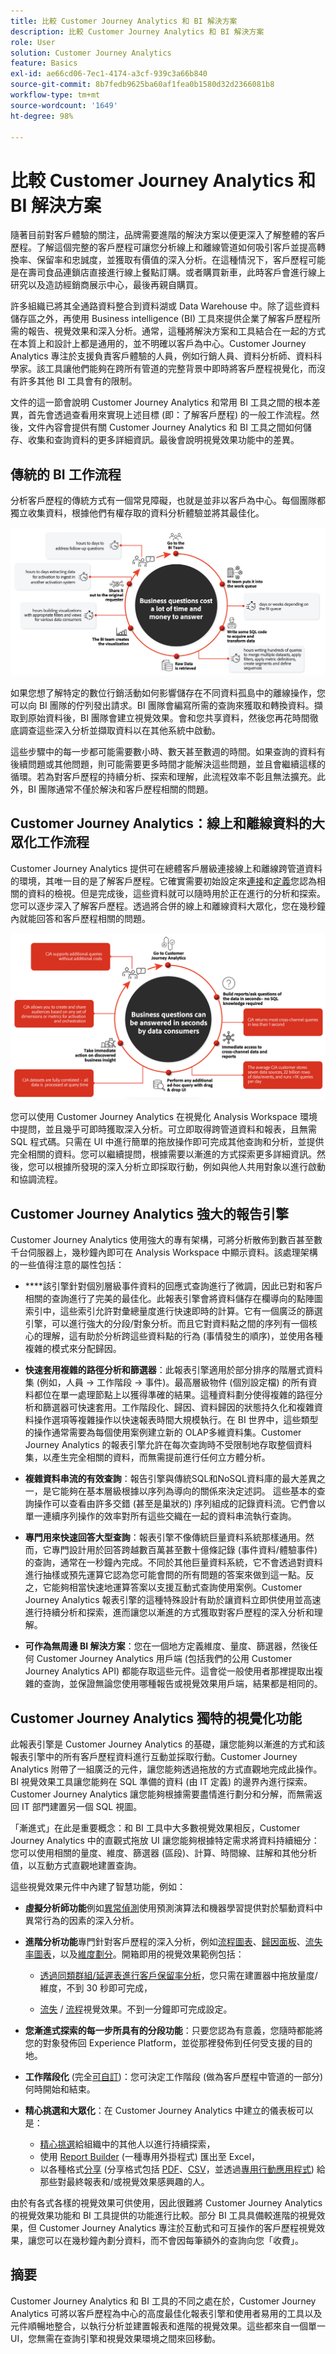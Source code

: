 ```yaml
---
title: 比較 Customer Journey Analytics 和 BI 解決方案
description: 比較 Customer Journey Analytics 和 BI 解決方案
role: User
solution: Customer Journey Analytics
feature: Basics
exl-id: ae66cd06-7ec1-4174-a3cf-939c3a66b840
source-git-commit: 8b7fedb9625ba60af1fea0b1580d32d2366081b8
workflow-type: tm+mt
source-wordcount: '1649'
ht-degree: 98%

---
```


# 比較 Customer Journey Analytics 和 BI 解決方案

隨著目前對客戶體驗的關注，品牌需要進階的解決方案以便更深入了解整體的客戶歷程。了解這個完整的客戶歷程可讓您分析線上和離線管道如何吸引客戶並提高轉換率、保留率和忠誠度，並獲取有價值的深入分析。在這種情況下，客戶歷程可能是在壽司食品連鎖店直接進行線上餐點訂購。或者購買新車，此時客戶會進行線上研究以及造訪經銷商展示中心，最後再親自購買。

許多組織已將其全通路資料整合到資料湖或 Data Warehouse 中。除了這些資料儲存區之外，再使用 Business intelligence (BI) 工具來提供企業了解客戶歷程所需的報告、視覺效果和深入分析。通常，這種將解決方案和工具結合在一起的方式在本質上和設計上都是通用的，並不明確以客戶為中心。Customer Journey Analytics 專注於支援負責客戶體驗的人員，例如行銷人員、資料分析師、資料科學家。該工具讓他們能夠在跨所有管道的完整背景中即時將客戶歷程視覺化，而沒有許多其他 BI 工具會有的限制。

文件的這一節會說明 Customer Journey Analytics 和常用 BI 工具之間的根本差異，首先會透過查看用來實現上述目標 (即：了解客戶歷程) 的一般工作流程。然後，文件內容會提供有關 Customer Journey Analytics 和 BI 工具之間如何儲存、收集和查詢資料的更多詳細資訊。最後會說明視覺效果功能中的差異。

## 傳統的 BI 工作流程

分析客戶歷程的傳統方式有一個常見障礙，也就是並非以客戶為中心。每個團隊都獨立收集資料，根據他們有權存取的資料分析體驗並將其最佳化。

![本節中會說明傳統 BI 工作流程](./assets/biworkflow.png)

如果您想了解特定的數位行銷活動如何影響儲存在不同資料孤島中的離線操作，您可以向 BI 團隊的佇列發出請求。BI 團隊會編寫所需的查詢來獲取和轉換資料。擷取到原始資料後，BI 團隊會建立視覺效果。會和您共享資料，然後您再花時間徹底調查這些深入分析並擷取資料以在其他系統中啟動。

這些步驟中的每一步都可能需要數小時、數天甚至數週的時間。如果查詢的資料有後續問題或其他問題，則可能需要更多時間才能解決這些問題，並且會繼續這樣的循環。若為對客戶歷程的持續分析、探索和理解，此流程效率不彰且無法擴充。此外，BI 團隊通常不僅於解決和客戶歷程相關的問題。

## Customer Journey Analytics：線上和離線資料的大眾化工作流程

Customer Journey Analytics 提供可在總體客戶層級連接線上和離線跨管道資料的環境，其唯一目的是了解客戶歷程。它確實需要初始設定來[連接](/help/connections/overview.md)和[定義](/help/data-views/data-views.md)您認為相關的資料的檢視。但是完成後，這些資料就可以隨時用於正在進行的分析和探索。您可以逐步深入了解客戶歷程。透過將合併的線上和離線資料大眾化，您在幾秒鐘內就能回答和客戶歷程相關的問題。

![本節將說明 Customer Journey Analytics 工作流程](./assets/cjaworkflow.png)

您可以使用 Customer Journey Analytics 在視覺化 Analysis Workspace 環境中提問，並且幾乎可即時獲取深入分析。可立即取得跨管道資料和報表，且無需 SQL 程式碼。只需在 UI 中進行簡單的拖放操作即可完成其他查詢和分析，並提供完全相關的資料。您可以繼續提問，根據需要以漸進的方式探索更多詳細資訊。然後，您可以根據所發現的深入分析立即採取行動，例如與他人共用對象以進行啟動和協調流程。

## Customer Journey Analytics 強大的報告引擎

Customer Journey Analytics 使用強大的專有架構，可將分析散佈到數百甚至數千台伺服器上，幾秒鐘內即可在 Analysis Workspace 中顯示資料。該處理架構的一些值得注意的屬性包括：

* ****&#x200B;該引擎針對個別層級事件資料的回應式查詢進行了微調，因此已對和客戶相關的查詢進行了完美的最佳化。此報表引擎會將資料儲存在欄導向的點陣圖索引中，這些索引允許對彙總量度進行快速即時的計算。它有一個廣泛的篩選引擎，可以進行強大的分段/對象分析。而且它對資料點之間的序列有一個核心的理解，這有助於分析跨這些資料點的行為 (事情發生的順序)，並使用各種複雜的模式來分配歸因。

* **快速套用複雜的路徑分析和篩選器**：此報表引擎適用於部分排序的階層式資料集 (例如，人員 -> 工作階段 -> 事件)。最高層級物件 (個別設定檔) 的所有資料都位在單一處理節點上以獲得準確的結果。這種資料劃分使得複雜的路徑分析和篩選器可快速套用。工作階段化、歸因、資料歸因的狀態持久化和複雜資料操作選項等複雜操作以快速報表時間大規模執行。在 BI 世界中，這些類型的操作通常需要為每個使用案例建立新的 OLAP多維資料集。Customer Journey Analytics 的報表引擎允許在每次查詢時不受限制地存取整個資料集，以產生完全相關的資料，而無需提前進行任何立方體分析。

* **複雜資料串流的有效查詢**：報告引擎與傳統SQL和NoSQL資料庫的最大差異之一，是它能夠在基本層級根據以序列為導向的關係來決定述詞。 這些基本的查詢操作可以查看由許多交錯 (甚至是巢狀的) 序列組成的記錄資料流。它們會以單一連續序列操作的效率對所有這些交織在一起的資料串流執行查詢。

* **專門用來快速回答大型查詢**：報表引擎不像傳統巨量資料系統那樣通用。然而，它專門設計用於回答跨越數百萬甚至數十億條記錄 (事件資料/體驗事件) 的查詢，通常在一秒鐘內完成。不同於其他巨量資料系統，它不會透過對資料進行抽樣或預先運算它認為您可能會問的所有問題的答案來做到這一點。反之，它能夠相當快速地運算答案以支援互動式查詢使用案例。Customer Journey Analytics 報表引擎的這種特殊設計有助於讓資料立即供使用並高速進行持續分析和探索，進而讓您以漸進的方式獲取對客戶歷程的深入分析和理解。

* **可作為無周邊 BI 解決方案**：您在一個地方定義維度、量度、篩選器，然後任何 Customer Journey Analytics 用戶端 (包括我們的公用 Customer Journey Analytics API) 都能存取這些元件。這會從一般使用者那裡提取出複雜的查詢，並保證無論您使用哪種報告或視覺效果用戶端，結果都是相同的。

## Customer Journey Analytics 獨特的視覺化功能

此報表引擎是 Customer Journey Analytics 的基礎，讓您能夠以漸進的方式和該報表引擎中的所有客戶歷程資料進行互動並採取行動。Customer Journey Analytics 附帶了一組廣泛的元件，讓您能夠透過拖放的方式直觀地完成此操作。BI 視覺效果工具讓您能夠在 SQL 準備的資料 (由 IT 定義) 的邊界內進行探索。Customer Journey Analytics 讓您能夠根據需要盡情進行劃分和分解，而無需返回 IT 部門建置另一個 SQL 視圖。

「漸進式」在此是重要概念：和 BI 工具中大多數視覺效果相反，Customer Journey Analytics 中的直觀式拖放 UI 讓您能夠根據特定需求將資料持續細分：您可以使用相關的量度、維度、篩選器 (區段)、計算、時間線、註解和其他分析值，以互動方式直觀地建置查詢。

這些視覺效果元件中內建了智慧功能，例如：

* **虛擬分析師功能**&#x200B;例如[異常偵測](/help/analysis-workspace/c-anomaly-detection/anomaly-detection.md)使用預測演算法和機器學習提供對於驅動資料中異常行為的因素的深入分析。

* **進階分析功能**&#x200B;專門針對客戶歷程的深入分析，例如[流程圖表](/help/analysis-workspace/visualizations/c-flow/flow.md)、[歸因面板](/help/analysis-workspace/c-panels/attribution.md)、[流失率圖表](/help/analysis-workspace/visualizations/fallout/fallout-flow.md)，以及[維度劃分](/help/components/dimensions/t-breakdown-fa.md)。開箱即用的視覺效果範例包括：

   * [透過同類群組/延遲表進行客戶保留率分析](/help/analysis-workspace/visualizations/cohort-table/cohort-use-cases.md)，您只需在建置器中拖放量度/維度，不到 30 秒即可完成，

   * [流失](/help/analysis-workspace/visualizations/fallout/configuring-fallout.md) / [流程](/help/analysis-workspace/visualizations/c-flow/create-flow.md)視覺效果。不到一分鐘即可完成設定。

* **您漸進式探索的每一步所具有的分段功能**：只要您認為有意義，您隨時都能將您的對象發佈回 Experience Platform，並從那裡發佈到任何受支援的目的地。

* **工作階段化** (完全[可自訂](/help/data-views/component-settings/persistence.md))：您可決定工作階段 (做為客戶歷程中管道的一部分) 何時開始和結束。

* **精心挑選和大眾化**：在 Customer Journey Analytics 中建立的儀表板可以是：

   * [精心挑選](/help/analysis-workspace/curate-share/curate.md)給組織中的其他人以進行持續探索，
   * 使用 [Report Builder](/help/report-builder/report-buider-overview.md) (一種專用外掛程式) 匯出至 Excel，
   * 以各種格式[分享](/help/analysis-workspace/curate-share/share-projects.md) (分享格式包括 [PDF](/help/analysis-workspace/export/download-send.md)、[CSV](/help/analysis-workspace/export/download-send.md)，並透過[專用行動應用程式](/help/mobile-app/home.md)) 給那些對最終報表和/或視覺效果感興趣的人。

由於有各式各樣的視覺效果可供使用，因此很難將 Customer Journey Analytics 的視覺效果功能和 BI 工具提供的功能進行比較。部分 BI 工具具備較進階的視覺效果，但 Customer Journey Analytics 專注於互動式和可互操作的客戶歷程視覺效果，讓您可以在幾秒鐘內劃分資料，而不會因每筆額外的查詢向您「收費」。


## 摘要

Customer Journey Analytics 和 BI 工具的不同之處在於，Customer Journey Analytics 可將以客戶歷程為中心的高度最佳化報表引擎和使用者易用的工具以及元件順暢地整合，以執行分析並建置報表和進階的視覺效果。這些都來自一個單一 UI，您無需在查詢引擎和視覺效果環境之間來回移動。
